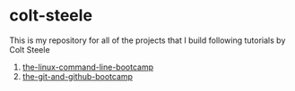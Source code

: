 # colt-steele
This is my repository for all of the projects that I build following tutorials by Colt Steele

1. [the-linux-command-line-bootcamp](./the-linux-command-line-bootcamp/README.md)
2. [the-git-and-github-bootcamp](./the-git-and-github-bootcamp/README.md)
